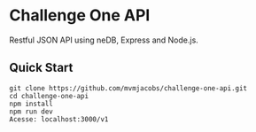# Challenge One API
Restful JSON API using neDB, Express and Node.js.
 
## Quick Start
```
git clone https://github.com/mvmjacobs/challenge-one-api.git
cd challenge-one-api
npm install
npm run dev
Acesse: localhost:3000/v1
```


    

